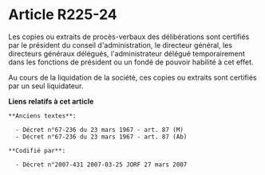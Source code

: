 # Article R225-24

Les copies ou extraits de procès-verbaux des délibérations sont certifiés par le président du conseil d'administration, le
directeur général, les directeurs généraux délégués, l'administrateur délégué temporairement dans les fonctions de président
ou un fondé de pouvoir habilité à cet effet.

Au cours de la liquidation de la société, ces copies ou extraits sont certifiés par un seul liquidateur.

**Liens relatifs à cet article**

	**Anciens textes**:

	  - Décret n°67-236 du 23 mars 1967 - art. 87 (M)
	  - Décret n°67-236 du 23 mars 1967 - art. 87 (Ab)

	**Codifié par**:

	  - Décret n°2007-431 2007-03-25 JORF 27 mars 2007
